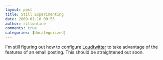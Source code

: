 ```yaml
---
layout: post
title: Still Experimenting
date: 2009-01-10 09:55
author: rillonline
comments: true
categories: [Uncategorized]
---
```

I'm still figuring out how to configure <a href="http://www.loudtwitter.com/">Loudtwitter</a> to take advantage of the features of an email posting. This should be straightened out soon.
